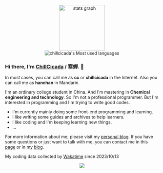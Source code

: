 <div align="center">
  <img src="https://github-readme-stats.vercel.app/api?username=chillcicada&hide_title=true&hide_rank=false&show_icons=true&include_all_commits=true&count_private=true&disable_animations=false&theme=dark&locale=en&hide_border=false&order=1" height="150" alt="stats graph"  />
</div>
<div align="center">
  <img src="https://github-readme-stats.vercel.app/api/top-langs?username=chillcicada&show_icons=true&count_private=true&theme=gotham" alt="chillcicada's Most used languages" height="auto" />
</div>

### Hi there, I'm [ChillCicada](https://chillcicada.com/about/) / 寒蝉. 👋

In most cases, you can call me as **cc** or **chillcicada** in the Internet. Also you can call me as **hanchan** in Mandarin.

I'm an ordinary college student in China. And I'm mastering in **Chemical engineering and technology**. So I'm not a professional programmer. But I'm interested in programming and I'm trying to write good codes.

- I'm currently mainly doing some front-end programming and learning.
- I like writing some guides and archives to help learners.
- I like coding and I'm keeping learning new things.
- ...

For more information about me, please visit my [personal blog](https://chillcicada.com). If you have some questions or just want to talk with me, you can contact me in this [page](https://github.com/chillcicada/chillcicada/issues) or in my [blog](https://chillcicada.com/chat/).

My coding data collected by [Wakatime](https://wakatime.com/) since 2023/10/13

<div align="center">
  <figure>
  <img src="https://wakatime.com/share/@018b2987-2ecc-45d3-9469-0a8572bb2e32/c359625c-dd67-4163-a3e5-c1549b107769.svg" />
  </figure>
</div>

